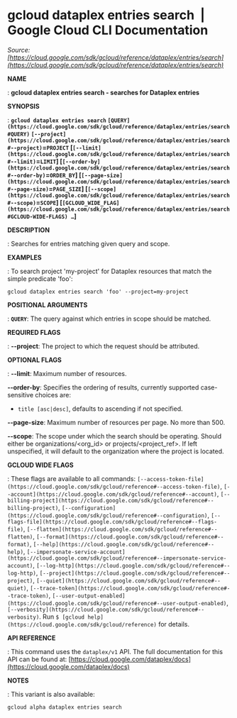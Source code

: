 # gcloud dataplex entries search  |  Google Cloud CLI Documentation

*Source: [https://cloud.google.com/sdk/gcloud/reference/dataplex/entries/search](https://cloud.google.com/sdk/gcloud/reference/dataplex/entries/search)*

**NAME**

: **gcloud dataplex entries search - searches for Dataplex entries**

**SYNOPSIS**

: **`gcloud dataplex entries search` `[QUERY](https://cloud.google.com/sdk/gcloud/reference/dataplex/entries/search#QUERY)` `[--project](https://cloud.google.com/sdk/gcloud/reference/dataplex/entries/search#--project)`=`PROJECT` [`[--limit](https://cloud.google.com/sdk/gcloud/reference/dataplex/entries/search#--limit)`=`LIMIT`] [`[--order-by](https://cloud.google.com/sdk/gcloud/reference/dataplex/entries/search#--order-by)`=`ORDER_BY`] [`[--page-size](https://cloud.google.com/sdk/gcloud/reference/dataplex/entries/search#--page-size)`=`PAGE_SIZE`] [`[--scope](https://cloud.google.com/sdk/gcloud/reference/dataplex/entries/search#--scope)`=`SCOPE`] [`[GCLOUD_WIDE_FLAG](https://cloud.google.com/sdk/gcloud/reference/dataplex/entries/search#GCLOUD-WIDE-FLAGS) …`]**

**DESCRIPTION**

: Searches for entries matching given query and scope.

**EXAMPLES**

: To search project 'my-project' for Dataplex resources that match the simple
predicate 'foo':

```
gcloud dataplex entries search 'foo' --project=my-project
```

**POSITIONAL ARGUMENTS**

: **`QUERY`**:
The query against which entries in scope should be matched.

**REQUIRED FLAGS**

: **--project**:
The project to which the request should be attributed.

**OPTIONAL FLAGS**

: **--limit**:
Maximum number of resources.

**--order-by**:
Specifies the ordering of results, currently supported case-sensitive choices
are:

- `title [asc|desc]`, defaults to ascending if not specified.

**--page-size**:
Maximum number of resources per page. No more than 500.

**--scope**:
The scope under which the search should be operating. Should either be
organizations/<org_id> or projects/<project_ref>. If left
unspecified, it will default to the organization where the project is located.

**GCLOUD WIDE FLAGS**

: These flags are available to all commands: `[--access-token-file](https://cloud.google.com/sdk/gcloud/reference#--access-token-file)`,
`[--account](https://cloud.google.com/sdk/gcloud/reference#--account)`, `[--billing-project](https://cloud.google.com/sdk/gcloud/reference#--billing-project)`,
`[--configuration](https://cloud.google.com/sdk/gcloud/reference#--configuration)`,
`[--flags-file](https://cloud.google.com/sdk/gcloud/reference#--flags-file)`,
`[--flatten](https://cloud.google.com/sdk/gcloud/reference#--flatten)`, `[--format](https://cloud.google.com/sdk/gcloud/reference#--format)`, `[--help](https://cloud.google.com/sdk/gcloud/reference#--help)`, `[--impersonate-service-account](https://cloud.google.com/sdk/gcloud/reference#--impersonate-service-account)`,
`[--log-http](https://cloud.google.com/sdk/gcloud/reference#--log-http)`,
`[--project](https://cloud.google.com/sdk/gcloud/reference#--project)`, `[--quiet](https://cloud.google.com/sdk/gcloud/reference#--quiet)`, `[--trace-token](https://cloud.google.com/sdk/gcloud/reference#--trace-token)`, `[--user-output-enabled](https://cloud.google.com/sdk/gcloud/reference#--user-output-enabled)`,
`[--verbosity](https://cloud.google.com/sdk/gcloud/reference#--verbosity)`.
Run `$ [gcloud help](https://cloud.google.com/sdk/gcloud/reference)` for details.

**API REFERENCE**

: This command uses the `dataplex/v1` API. The full documentation for
this API can be found at: [https://cloud.google.com/dataplex/docs](https://cloud.google.com/dataplex/docs)

**NOTES**

: This variant is also available:

```
gcloud alpha dataplex entries search
```